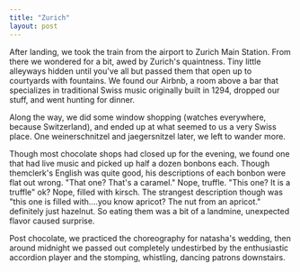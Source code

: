```yaml
---
title: "Zurich"
layout: post
---
```


After landing, we took the train from the airport to Zurich Main Station. From there we wondered for a bit, awed by Zurich's quaintness. Tiny little alleyways hidden until you've all but passed them that open up to courtyards with fountains. We found our Airbnb, a room above a bar that specializes in traditional Swiss music originally built in 1294, dropped our stuff, and went hunting for dinner.

Along the way, we did some window shopping (watches everywhere, because Switzerland), and ended up at what seemed to us a very Swiss place. One weinerschnitzel and jaegersnitzel later, we left to wander more.

Though most chocolate shops had closed up for the evening, we found one that had live music and picked up half a dozen bonbons each. Though themclerk's English was quite good, his descriptions of each bonbon were flat out wrong. "That one? That's a caramel." Nope, truffle. "This one? It is a truffle" ok? Nope, filled with kirsch. The strangest description though was "this one is filled with....you know apricot? The nut from an apricot." definitely just hazelnut. So eating them was a bit of a landmine, unexpected flavor caused surprise.

Post chocolate, we practiced the choreography for natasha's wedding, then around midnight we passed out completely undestirbed by the enthusiastic accordion player and the stomping, whistling, dancing patrons downstairs.
